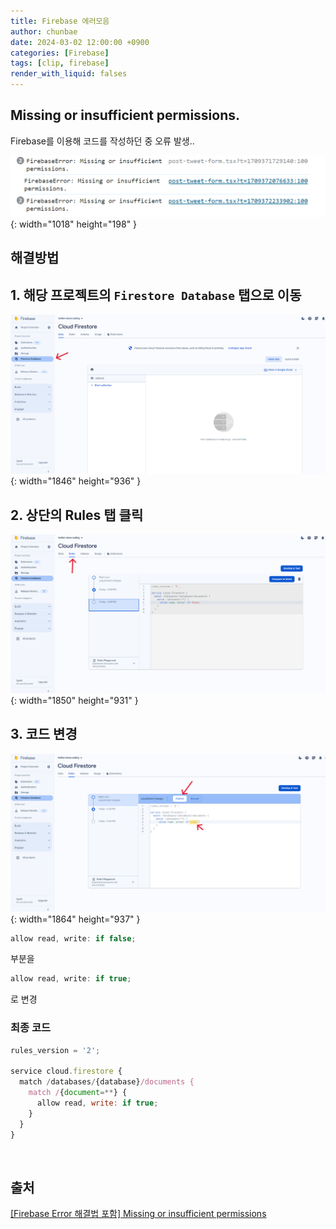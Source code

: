 ```yaml
---
title: Firebase 에러모음
author: chunbae
date: 2024-03-02 12:00:00 +0900
categories: [Firebase]
tags: [clip, firebase]
render_with_liquid: falses
---
```


## Missing or insufficient permissions.

Firebase를 이용해 코드를 작성하던 중 오류 발생..

![Desktop View](/assets/img/Firebase에러모음/img01.png){: width="1018" height="198" }

## 해결방법

## 1. 해당 프로젝트의 `Firestore Database` 탭으로 이동

![Desktop View](/assets/img/Firebase에러모음/img02.png){: width="1846" height="936" }

## 2. 상단의 Rules 탭 클릭

![Desktop View](/assets/img/Firebase에러모음/img03.png){: width="1850" height="931" }

## 3. 코드 변경

![Desktop View](/assets/img/Firebase에러모음/img04.png){: width="1864" height="937" }
```js
allow read, write: if false;
```

부분을

```js
allow read, write: if true;
```

로 변경

### 최종 코드

```js
rules_version = '2';

service cloud.firestore {
  match /databases/{database}/documents {
    match /{document=**} {
      allow read, write: if true;	
    }
  }
}
```

<br>

## 출처

[[Firebase Error 해결법 포함] Missing or insufficient permissions](https://fomaios.tistory.com/entry/Firebase-Error-%ED%95%B4%EA%B2%B0%EB%B2%95-%ED%8F%AC%ED%95%A8-Missing-or-insufficient-permissions)